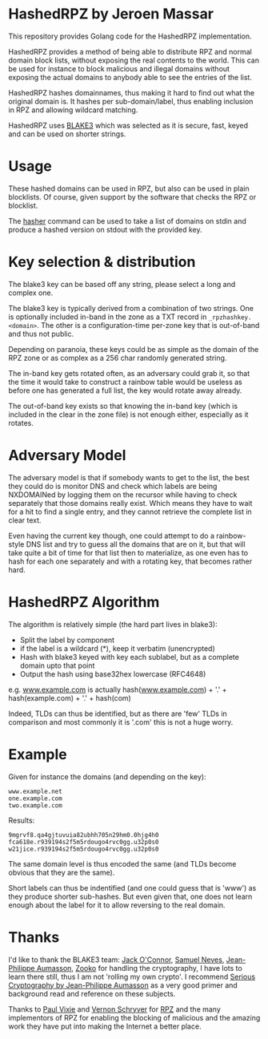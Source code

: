# HashedRPZ by Jeroen Massar

This repository provides Golang code for the HashedRPZ implementation.

HashedRPZ provides a method of being able to distribute RPZ and normal domain block lists,
without exposing the real contents to the world. This can be used for instance to block
malicious and illegal domains without exposing the actual domains to anybody able to see the entries of the list.

HashedRPZ hashes domainnames, thus making it hard to find out what the original domain is.
It hashes per sub-domain/label, thus enabling inclusion in RPZ and allowing wildcard matching.

HashedRPZ uses [BLAKE3](https://github.com/BLAKE3-team/BLAKE3) which was selected as it is
secure, fast, keyed and can be used on shorter strings.

# Usage

These hashed domains can be used in RPZ, but also can be used in plain blocklists.
Of course, given support by the software that checks the RPZ or blocklist.

The [hasher](cmd/hasher/) command can be used to take a list of domains on stdin and produce a hashed version on stdout with the provided key.

# Key selection & distribution

The blake3 key can be based off any string, please select a long and complex one.

The blake3 key is typically derived from a combination of two strings.
One is optionally included in-band in the zone as a TXT record in ```_rpzhashkey.<domain>```.
The other is a configuration-time per-zone key that is out-of-band and thus not public.

Depending on paranoia, these keys could be as simple as the domain of the RPZ zone
or as complex as a 256 char randomly generated string.

The in-band key gets rotated often, as an adversary could grab it, so that the time it
would take to construct a rainbow table would be useless as before one has generated
a full list, the key would rotate away already.

The out-of-band key exists so that knowing the in-band key (which is included in the
clear in the zone file) is not enough either, especially as it rotates.

# Adversary Model

The adversary model is that if somebody wants to get to the list, the best they could do
is monitor DNS and check which labels are being NXDOMAINed by logging them on the recursor
while having to check separately that those domains really exist.
Which means they have to wait for a hit to find a single entry, and they cannot retrieve
the complete list in clear text.

Even having the current key though, one could attempt to do a rainbow-style DNS list
and try to guess all the domains that are on it, but that will take quite a bit of time
for that list then to materialize, as one even has to hash for each one separately and
with a rotating key, that becomes rather hard.

# HashedRPZ Algorithm

The algorithm is relatively simple (the hard part lives in blake3):

 - Split the label by component
 - if the label is a wildcard (*), keep it verbatim (unencrypted)
 - Hash with blake3 keyed with key each sublabel, but as a complete domain upto that point
 - Output the hash using base32hex lowercase (RFC4648)

e.g. www.example.com is actually hash(www.example.com) + '.' + hash(example.com) + '.' + hash(com)

Indeed, TLDs can thus be identified, but as there are 'few' TLDs in comparison and most commonly
it is '.com' this is not a huge worry.

# Example

Given for instance the domains (and depending on the key):
```
www.example.net
one.example.com
two.example.com
```

Results:
```
9mgrvf8.qa4gjtuvuia82ubhh705n29hm0.0hjg4h0
fca618e.r939194s2f5m5rdougo4rvc0gg.u32p0s0
w21jice.r939194s2f5m5rdougo4rvc0gg.u32p0s0
```

The same domain level is thus encoded the same (and TLDs become obvious that they are the same).

Short labels can thus be indentified (and one could guess that is 'www') as they produce shorter sub-hashes.
But even given that, one does not learn enough about the label for it to allow reversing to the real domain.

# Thanks

I'd like to thank the BLAKE3 team: [Jack O'Connor](https://github.com/oconnor663), [Samuel Neves](https://github.com/sneves), [Jean-Philippe Aumasson](https://github.com/veorq), [Zooko](https://github.com/zookozcash) for handling the cryptography, I have lots to learn there still, thus I am not 'rolling my own crypto'.
I recommend [Serious Cryptography by Jean-Philippe Aumasson](https://www.penguinrandomhouse.com/books/564922/serious-cryptography-by-jean-philippe-aumasson/) as a very good primer and background read and reference on these subjects.

Thanks to [Paul Vixie](https://redbarn.org) and [Vernon Schryver](https://www.rhyolite.com) for [RPZ](https://tools.ietf.org/html/draft-ietf-dnsop-dns-rpz-00) and the many implementors of RPZ for enabling the blocking of malicious and the amazing work they have put into making the Internet a better place.
